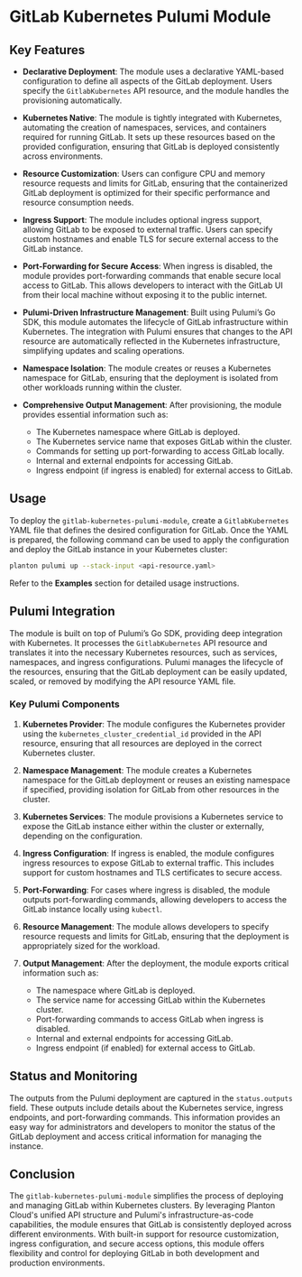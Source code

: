 # GitLab Kubernetes Pulumi Module
## Key Features

- **Declarative Deployment**: The module uses a declarative YAML-based configuration to define all aspects of the GitLab deployment. Users specify the `GitlabKubernetes` API resource, and the module handles the provisioning automatically.

- **Kubernetes Native**: The module is tightly integrated with Kubernetes, automating the creation of namespaces, services, and containers required for running GitLab. It sets up these resources based on the provided configuration, ensuring that GitLab is deployed consistently across environments.

- **Resource Customization**: Users can configure CPU and memory resource requests and limits for GitLab, ensuring that the containerized GitLab deployment is optimized for their specific performance and resource consumption needs.

- **Ingress Support**: The module includes optional ingress support, allowing GitLab to be exposed to external traffic. Users can specify custom hostnames and enable TLS for secure external access to the GitLab instance.

- **Port-Forwarding for Secure Access**: When ingress is disabled, the module provides port-forwarding commands that enable secure local access to GitLab. This allows developers to interact with the GitLab UI from their local machine without exposing it to the public internet.

- **Pulumi-Driven Infrastructure Management**: Built using Pulumi’s Go SDK, this module automates the lifecycle of GitLab infrastructure within Kubernetes. The integration with Pulumi ensures that changes to the API resource are automatically reflected in the Kubernetes infrastructure, simplifying updates and scaling operations.

- **Namespace Isolation**: The module creates or reuses a Kubernetes namespace for GitLab, ensuring that the deployment is isolated from other workloads running within the cluster.

- **Comprehensive Output Management**: After provisioning, the module provides essential information such as:
  - The Kubernetes namespace where GitLab is deployed.
  - The Kubernetes service name that exposes GitLab within the cluster.
  - Commands for setting up port-forwarding to access GitLab locally.
  - Internal and external endpoints for accessing GitLab.
  - Ingress endpoint (if ingress is enabled) for external access to GitLab.

## Usage

To deploy the `gitlab-kubernetes-pulumi-module`, create a `GitlabKubernetes` YAML file that defines the desired configuration for GitLab. Once the YAML is prepared, the following command can be used to apply the configuration and deploy the GitLab instance in your Kubernetes cluster:

```bash
planton pulumi up --stack-input <api-resource.yaml>
```

Refer to the **Examples** section for detailed usage instructions.

## Pulumi Integration

The module is built on top of Pulumi’s Go SDK, providing deep integration with Kubernetes. It processes the `GitlabKubernetes` API resource and translates it into the necessary Kubernetes resources, such as services, namespaces, and ingress configurations. Pulumi manages the lifecycle of the resources, ensuring that the GitLab deployment can be easily updated, scaled, or removed by modifying the API resource YAML file.

### Key Pulumi Components

1. **Kubernetes Provider**: The module configures the Kubernetes provider using the `kubernetes_cluster_credential_id` provided in the API resource, ensuring that all resources are deployed in the correct Kubernetes cluster.

2. **Namespace Management**: The module creates a Kubernetes namespace for the GitLab deployment or reuses an existing namespace if specified, providing isolation for GitLab from other resources in the cluster.

3. **Kubernetes Services**: The module provisions a Kubernetes service to expose the GitLab instance either within the cluster or externally, depending on the configuration.

4. **Ingress Configuration**: If ingress is enabled, the module configures ingress resources to expose GitLab to external traffic. This includes support for custom hostnames and TLS certificates to secure access.

5. **Port-Forwarding**: For cases where ingress is disabled, the module outputs port-forwarding commands, allowing developers to access the GitLab instance locally using `kubectl`.

6. **Resource Management**: The module allows developers to specify resource requests and limits for GitLab, ensuring that the deployment is appropriately sized for the workload.

7. **Output Management**: After the deployment, the module exports critical information such as:
   - The namespace where GitLab is deployed.
   - The service name for accessing GitLab within the Kubernetes cluster.
   - Port-forwarding commands to access GitLab when ingress is disabled.
   - Internal and external endpoints for accessing GitLab.
   - Ingress endpoint (if enabled) for external access to GitLab.

## Status and Monitoring

The outputs from the Pulumi deployment are captured in the `status.outputs` field. These outputs include details about the Kubernetes service, ingress endpoints, and port-forwarding commands. This information provides an easy way for administrators and developers to monitor the status of the GitLab deployment and access critical information for managing the instance.

## Conclusion

The `gitlab-kubernetes-pulumi-module` simplifies the process of deploying and managing GitLab within Kubernetes clusters. By leveraging Planton Cloud's unified API structure and Pulumi's infrastructure-as-code capabilities, the module ensures that GitLab is consistently deployed across different environments. With built-in support for resource customization, ingress configuration, and secure access options, this module offers flexibility and control for deploying GitLab in both development and production environments.